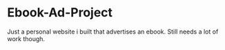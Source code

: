 # Ebook-Ad-Project
Just a personal website i built that advertises an ebook. Still needs a lot of work though.
